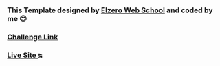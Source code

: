 ### This Template designed by  [Elzero Web School](https://www.youtube.com/@ElzeroWebSchool) and coded by me 😊

###  <a href='https://elzero.org/html-css-practice-template-one/' target='_blank'> Challenge Link </a> 

### <a href='https://6648bc4089a77bad9a26852a--dreamy-scone-db285e.netlify.app/' target='_blank'> Live Site </a> 🔛

